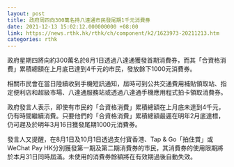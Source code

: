 ```yaml
---
layout: post
title: 政府周四向300萬名持八達通市民發尾期1千元消費券
date: 2021-12-13 15:02:12.000000000 +08:00
link: https://news.rthk.hk/rthk/ch/component/k2/1623973-20211213.htm
categories: rthk
---
```


政府星期四將向約300萬名於8月1日透過八達通獲發首期消費券，而其「合資格消費」累積總額在上月底已達到4千元的市民，發放餘下1000元消費券。

相關市民會在當日陸續收到手機短訊通知，屆時可到公共交通費用補貼領取站、指定便利店和超級市場、八達通服務站或透過八達通手機應用程式拍卡領取消費券。

政府發言人表示，即使有市民的「合資格消費」累積總額在上月底未達到4千元，仍有時間繼續消費。只要他們的「合資格消費」累積總額最遲在明年2月底達標，仍可趕及於明年3月16日獲發尾期1000元消費券。

發言人又提醒，在8月1日及10月1日透過支付寶香港、Tap & Go「拍住賞」或WeChat Pay HK分別獲發第一期及第二期消費券的市民，其消費券的使用限期將於本月31日同時屆滿。未使用的消費券餘額將在有效期過後自動失效。
